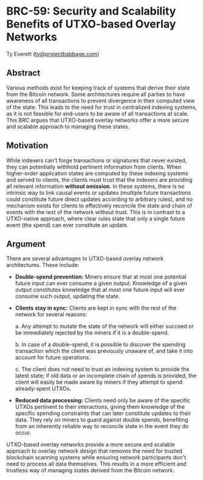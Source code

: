 # BRC-59: Security and Scalability Benefits of UTXO-based Overlay Networks

Ty Everett (ty@projectbabbage.com)

## Abstract

Various methods exist for keeping track of systems that derive their state from the Bitcoin network. Some architectures require all parties to have awareness of all transactions to prevent divergence in their computed view of the state. This leads to the need for trust in centralized indexing systems, as it is not feasible for end-users to be aware of all transactions at scale. This BRC argues that UTXO-based overlay networks offer a more secure and scalable approach to managing these states.

## Motivation

While indexers can't forge transactions or signatures that never existed, they can potentially withhold pertinent information from clients. When higher-order application states are computed by these indexing systems and served to clients, the clients must trust that the indexers are providing all relevant information **without omission**. In these systems, there is no intrinsic way to link causal events or updates (multiple future transactions could constitute future direct updates according to arbitrary rules), and no mechanism exists for clients to effectively reconcile the state and chain of events with the rest of the network without trust. This is in contrast to a UTXO-native approach, where clear rules state that only a single future event (the spend) can ever constitute an update.

## Argument

There are several advantages to UTXO-based overlay network architectures. These include:

- **Double-spend prevention:** Miners ensure that at most one potential future input can ever consume a given output. Knowledge of a given output constitutes knowledge that at most one future input will ever consume such output, updating the state.

- **Clients stay in sync:** Clients are kept in sync with the rest of the network for several reasons:

  a. Any attempt to mutate the state of the network will either succeed or be immediately rejected by the miners if it is a double-spend.
  
  b. In case of a double-spend, it is possible to discover the spending transaction which the client was previously unaware of, and take it into account for future operations.
  
  c. The client does not need to trust an indexing system to provide the latest state; if old data or an incomplete chain of spends is provided, the client will easily be made aware by miners if they attempt to spend already-spent UTXOs.

- **Reduced data processing:** Clients need only be aware of the specific UTXOs pertinent to their interactions, giving them knowledge of the specific spending constraints that can later constitute updates to their data. They rely on miners to guard against double spends, benefiting from an inherently reliable way to reconcile state in the event they do occur.

UTXO-based overlay networks provide a more secure and scalable approach to overlay network design that removes the need for trusted blockchain scanning systems while ensuring network participants don't need to process all data themselves. This results in a more efficient and trustless way of managing states derived from the Bitcoin network.
